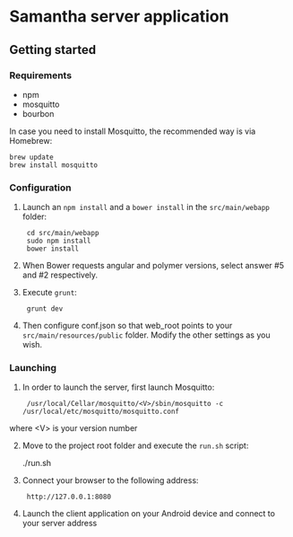 # Samantha server application

## Getting started
### Requirements

* npm
* mosquitto
* bourbon

In case you need to install Mosquitto, the recommended way is via Homebrew:

	brew update
	brew install mosquitto
	
### Configuration

1. Launch an ```npm install``` and a ```bower install``` in the ```src/main/webapp``` folder:

		cd src/main/webapp
		sudo npm install	
		bower install	
	
2. When Bower requests angular and polymer versions, select answer #5 and #2 respectively.

3. Execute ```grunt```:
		
		grunt dev

4. Then configure conf.json so that web_root points to your ```src/main/resources/public``` folder. Modify the other settings as you wish.

### Launching

1. In order to launch the server, first launch Mosquitto:

		/usr/local/Cellar/mosquitto/<V>/sbin/mosquitto -c /usr/local/etc/mosquitto/mosquitto.conf
where \<V> is your version number

2. Move to the project root folder and execute the ```run.sh``` script:

	./run.sh
	
3. Connect your browser to the following address:
	
		http://127.0.0.1:8080
	
4. Launch the client application on your Android device and connect to your server address 
